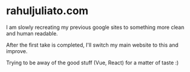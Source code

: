 # rahuljuliato.com

I am slowly recreating my previous google sites to something more clean and human readable.

After the first take is completed, I'll switch my main website to this and improve.

Trying to be away of the good stuff (Vue, React) for a matter of taste :)

